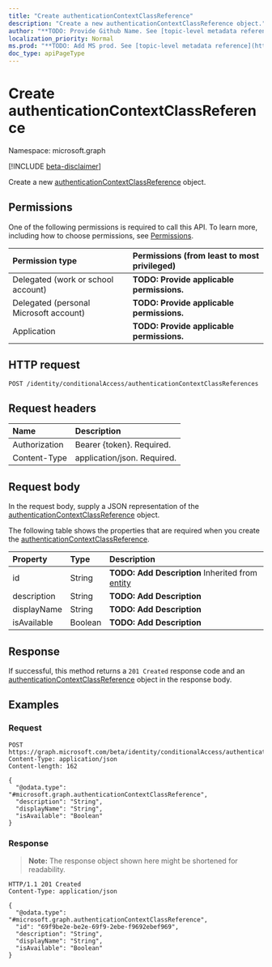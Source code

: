 ```yaml
---
title: "Create authenticationContextClassReference"
description: "Create a new authenticationContextClassReference object."
author: "**TODO: Provide Github Name. See [topic-level metadata reference](https://msgo.azurewebsites.net/add/document/guidelines/metadata.html#topic-level-metadata)**"
localization_priority: Normal
ms.prod: "**TODO: Add MS prod. See [topic-level metadata reference](https://msgo.azurewebsites.net/add/document/guidelines/metadata.html#topic-level-metadata)**"
doc_type: apiPageType
---
```


# Create authenticationContextClassReference
Namespace: microsoft.graph

[!INCLUDE [beta-disclaimer](../../includes/beta-disclaimer.md)]

Create a new [authenticationContextClassReference](../resources/authenticationcontextclassreference.md) object.

## Permissions
One of the following permissions is required to call this API. To learn more, including how to choose permissions, see [Permissions](/graph/permissions-reference).

|Permission type|Permissions (from least to most privileged)|
|:---|:---|
|Delegated (work or school account)|**TODO: Provide applicable permissions.**|
|Delegated (personal Microsoft account)|**TODO: Provide applicable permissions.**|
|Application|**TODO: Provide applicable permissions.**|

## HTTP request

<!-- {
  "blockType": "ignored"
}
-->
``` http
POST /identity/conditionalAccess/authenticationContextClassReferences
```

## Request headers
|Name|Description|
|:---|:---|
|Authorization|Bearer {token}. Required.|
|Content-Type|application/json. Required.|

## Request body
In the request body, supply a JSON representation of the [authenticationContextClassReference](../resources/authenticationcontextclassreference.md) object.

The following table shows the properties that are required when you create the [authenticationContextClassReference](../resources/authenticationcontextclassreference.md).

|Property|Type|Description|
|:---|:---|:---|
|id|String|**TODO: Add Description** Inherited from [entity](../resources/entity.md)|
|description|String|**TODO: Add Description**|
|displayName|String|**TODO: Add Description**|
|isAvailable|Boolean|**TODO: Add Description**|



## Response

If successful, this method returns a `201 Created` response code and an [authenticationContextClassReference](../resources/authenticationcontextclassreference.md) object in the response body.

## Examples

### Request
<!-- {
  "blockType": "request",
  "name": "create_authenticationcontextclassreference_from_"
}
-->
``` http
POST https://graph.microsoft.com/beta/identity/conditionalAccess/authenticationContextClassReferences
Content-Type: application/json
Content-length: 162

{
  "@odata.type": "#microsoft.graph.authenticationContextClassReference",
  "description": "String",
  "displayName": "String",
  "isAvailable": "Boolean"
}
```


### Response
>**Note:** The response object shown here might be shortened for readability.
<!-- {
  "blockType": "response",
  "truncated": true,
  "@odata.type": "microsoft.graph.authenticationContextClassReference"
}
-->
``` http
HTTP/1.1 201 Created
Content-Type: application/json

{
  "@odata.type": "#microsoft.graph.authenticationContextClassReference",
  "id": "69f9be2e-be2e-69f9-2ebe-f9692ebef969",
  "description": "String",
  "displayName": "String",
  "isAvailable": "Boolean"
}
```

